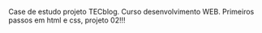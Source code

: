 Case de estudo projeto TECblog. Curso desenvolvimento WEB. Primeiros passos em html e css, projeto 02!!!

